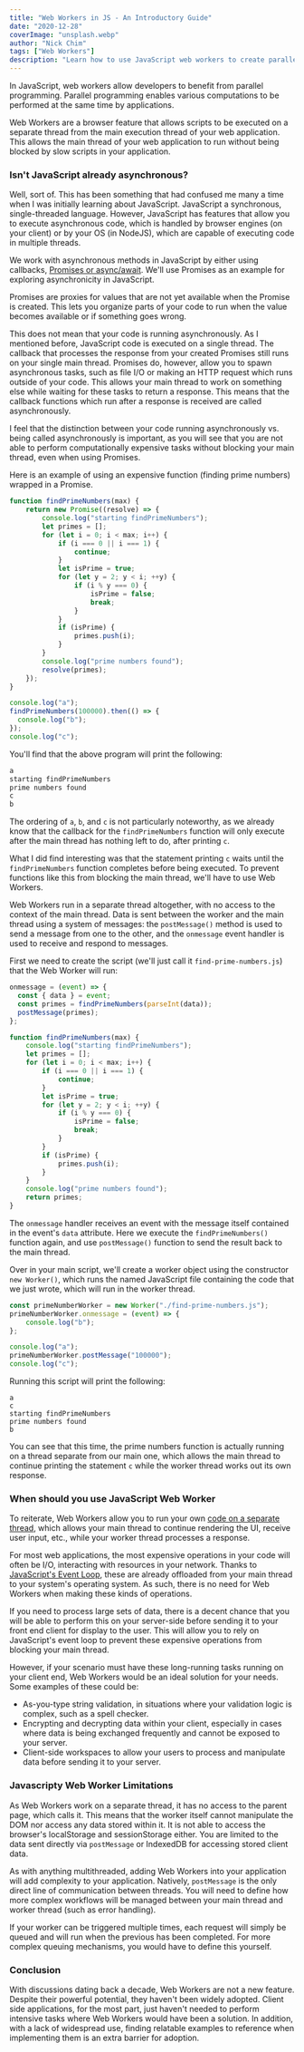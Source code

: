 ```yaml
---
title: "Web Workers in JS - An Introductory Guide"
date: "2020-12-28"
coverImage: "unsplash.webp"
author: "Nick Chim"
tags: ["Web Workers"]
description: "Learn how to use JavaScript web workers to create parallel programming and execute multiple operations concurrently rather than interconnecting them."
---
```


In JavaScript, web workers allow developers to benefit from parallel programming. Parallel programming enables various computations to be performed at the same time by applications. 

Web Workers are a browser feature that allows scripts to be executed on a separate thread from the main execution thread of your web application. This allows the main thread of your web application to run without being blocked by slow scripts in your application.

### Isn't JavaScript already asynchronous?

Well, sort of. This has been something that had confused me many a time when I was initially learning about JavaScript. JavaScript a synchronous, single-threaded language. However, JavaScript has features that allow you to execute asynchronous code, which is handled by browser engines (on your client) or by your OS (in NodeJS), which are capable of executing code in multiple threads.

We work with asynchronous methods in JavaScript by either using callbacks, [Promises or async/await](https://compile7.org/decompile/callback-vs-promises-vs-async-await/). We'll use Promises as an example for exploring asynchronicity in JavaScript.

Promises are proxies for values that are not yet available when the Promise is created. This lets you organize parts of your code to run when the value becomes available or if something goes wrong.

This does not mean that your code is running asynchronously. As I mentioned before, JavaScript code is executed on a single thread. The callback that processes the response from your created Promises still runs on your single main thread. Promises do, however, allow you to spawn asynchronous tasks, such as file I/O or making an HTTP request which runs outside of your code. This allows your main thread to work on something else while waiting for these tasks to return a response. This means that the callback functions which run after a response is received are called asynchronously.

I feel that the distinction between your code running asynchronously vs. being called asynchronously is important, as you will see that you are not able to perform computationally expensive tasks without blocking your main thread, even when using Promises.

Here is an example of using an expensive function (finding prime numbers) wrapped in a Promise.

```javascript
function findPrimeNumbers(max) {
    return new Promise((resolve) => {
        console.log("starting findPrimeNumbers");
        let primes = [];
        for (let i = 0; i < max; i++) {
            if (i === 0 || i === 1) {
                continue;
            }
            let isPrime = true;
            for (let y = 2; y < i; ++y) {
                if (i % y === 0) {
                    isPrime = false;
                    break;
                }
            }
            if (isPrime) {
                primes.push(i);
            }
        }
        console.log("prime numbers found");
        resolve(primes);
    });
}

console.log("a");
findPrimeNumbers(100000).then(() => {
  console.log("b");
});
console.log("c");
```

You'll find that the above program will print the following:

```javascript
a
starting findPrimeNumbers
prime numbers found
c
b
```

The ordering of `a`, `b`, and `c` is not particularly noteworthy, as we already know that the callback for the `findPrimeNumbers` function will only execute after the main thread has nothing left to do, after printing `c`.

What I did find interesting was that the statement printing `c` waits until the `findPrimeNumbers` function completes before being executed. To prevent functions like this from blocking the main thread, we'll have to use Web Workers.

Web Workers run in a separate thread altogether, with no access to the context of the main thread. Data is sent between the worker and the main thread using a system of messages: the `postMessage()` method is used to send a message from one to the other, and the `onmessage` event handler is used to receive and respond to messages.

First we need to create the script (we'll just call it `find-prime-numbers.js`) that the Web Worker will run:

```javascript
onmessage = (event) => {
  const { data } = event;
  const primes = findPrimeNumbers(parseInt(data));
  postMessage(primes);
};

function findPrimeNumbers(max) {
    console.log("starting findPrimeNumbers");
    let primes = [];
    for (let i = 0; i < max; i++) {
        if (i === 0 || i === 1) {
            continue;
        }
        let isPrime = true;
        for (let y = 2; y < i; ++y) {
            if (i % y === 0) {
                isPrime = false;
                break;
            }
        }
        if (isPrime) {
            primes.push(i);
        }
    }
    console.log("prime numbers found");
    return primes;
}  
```

The `onmessage` handler receives an event with the message itself contained in the event's `data` attribute. Here we execute the `findPrimeNumbers()` function again, and use `postMessage()` function to send the result back to the main thread.

Over in your main script, we'll create a worker object using the constructor `new Worker()`, which runs the named JavaScript file containing the code that we just wrote, which will run in the worker thread.

```javascript
const primeNumberWorker = new Worker("./find-prime-numbers.js");
primeNumberWorker.onmessage = (event) => {
    console.log("b");
};

console.log("a");
primeNumberWorker.postMessage("100000");
console.log("c");
```

Running this script will print the following:

```
a
c
starting findPrimeNumbers
prime numbers found
b
```

You can see that this time, the prime numbers function is actually running on a thread separate from our main one, which allows the main thread to continue printing the statement `c` while the worker thread works out its own response.

### When should you use JavaScript Web Worker

To reiterate, Web Workers allow you to run your own [code on a separate thread](https://www.loginradius.com/blog/engineering/adding-multi-threading-to-javascript-using-web-workers/), which allows your main thread to continue rendering the UI, receive user input, etc., while your worker thread processes a response. 

For most web applications, the most expensive operations in your code will often be I/O, interacting with resources in your network. Thanks to [JavaScript's Event Loop](https://www.loginradius.com/blog/engineering/understanding-event-loop/), these are already offloaded from your main thread to your system's operating system. As such, there is no need for Web Workers when making these kinds of operations. 

If you need to process large sets of data, there is a decent chance that you will be able to perform this on your server-side before sending it to your front end client for display to the user. This will allow you to rely on JavaScript's event loop to prevent these expensive operations from blocking your main thread.

However, if your scenario must have these long-running tasks running on your client end, Web Workers would be an ideal solution for your needs. Some examples of these could be:

- As-you-type string validation, in situations where your validation logic is complex, such as a spell checker.
- Encrypting and decrypting data within your client, especially in cases where data is being exchanged frequently and cannot be exposed to your server.
- Client-side workspaces to allow your users to process and manipulate data before sending it to your server.

### Javascripty Web Worker Limitations

As Web Workers work on a separate thread, it has no access to the parent page, which calls it. This means that the worker itself cannot manipulate the DOM nor access any data stored within it. It is not able to access the browser's localStorage and sessionStorage either. You are limited to the data sent directly via `postMessage` or IndexedDB for accessing stored client data.

As with anything multithreaded, adding Web Workers into your application will add complexity to your application. Natively, `postMessage` is the only direct line of communication between threads. You will need to define how more complex workflows will be managed between your main thread and worker thread (such as error handling).

If your worker can be triggered multiple times, each request will simply be queued and will run when the previous has been completed. For more complex queuing mechanisms, you would have to define this yourself.

### Conclusion

With discussions dating back a decade, Web Workers are not a new feature. Despite their powerful potential, they haven't been widely adopted. Client side applications, for the most part, just haven't needed to perform intensive tasks where Web Workers would have been a solution. In addition, with a lack of widespread use, finding relatable examples to reference when implementing them is an extra barrier for adoption. 

